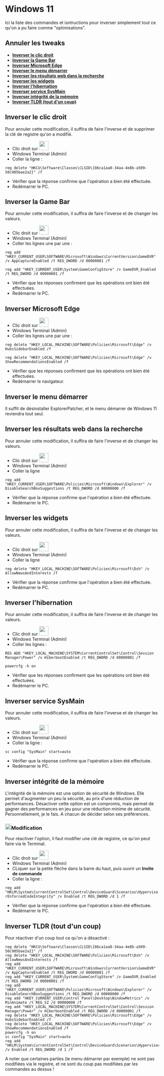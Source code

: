 # Windows 11

Ici la liste des commandes et isntructions pour inverser simplement tout ce qu'on a pu faire comme "optimisations".

## Annuler les tweaks

 - [**Inverser le clic droit**](#inverser-le-clic-droit)
 - [**Inverser la Game Bar**](#inverser-la-game-bar)
 - [**Inverser Microsoft Edge**](#inverser-microsoft-edge)
 - [**Inverser le menu démarrer**](#inverser-le-menu-démarrer)
 - [**Inverser les résultats web dans la recherche**](#inverser-les-résultats-web-dans-la-recherche)
 - [**Inverser les widgets**](#inverser-les-widgets)
 - [**Inverser l'hibernation**](#inverser-lhibernation)
 - [**Inverser service SysMain**](#inverser-service-sysmain)
 - [**Inverser intégrité de la mémoire**](#inverser-intégrité-de-la-mémoire)
 - [**Inverser TLDR (tout d'un coup)**](#inverser-tldr-tout-dun-coup)



## Inverser le clic droit

Pour annuler cette modification, il suffira de faire l'inverse et de supprimer la clé de registre qu'on a modifié.
- Clic droit sur <img src="https://i.imgur.com/QfAQiaL.png" width="30" height="30">
- Windows Terminal (Admin)
- Coller la ligne :

```reg delete "HKCU\Software\Classes\CLSID\{86ca1aa0-34aa-4e8b-a509-50c905bae2a2}" /f```
- Vérifier que la réponse confirme que l'opération a bien été effectuée.
- Redémarrer le PC.


## Inverser la Game Bar


Pour annuler cette modification, il suffira de faire l'inverse et de changer les valeurs.
- Clic droit sur <img src="https://i.imgur.com/QfAQiaL.png" width="30" height="30">
- Windows Terminal (Admin)
- Coller les lignes une par une :

```reg add "HKEY_CURRENT_USER\SOFTWARE\Microsoft\Windows\CurrentVersion\GameDVR" /v AppCaptureEnabled /t REG_DWORD /d 00000001 /f```


```reg add "HKEY_CURRENT_USER\System\GameConfigStore" /v GameDVR_Enabled /t REG_DWORD /d 00000001 /f```
- Vérifier que les réponses confirment que les opérations ont bien été effectuées.
- Redémarrer le PC.


## Inverser Microsoft Edge

- Clic droit sur <img src="https://i.imgur.com/QfAQiaL.png" width="30" height="30">
- Windows Terminal (Admin)
- Coller les lignes une par une :

```reg delete "HKEY_LOCAL_MACHINE\SOFTWARE\Policies\Microsoft\Edge" /v HubsSidebarEnabled /f```

```reg delete "HKEY_LOCAL_MACHINE\SOFTWARE\Policies\Microsoft\Edge" /v ShowRecommendationsEnabled /f```

- Vérifier que les réponses confirment que les opérations ont bien été effectuées.
- Redémarrer le navigateur.


## Inverser le menu démarrer

Il suffit de désinstaller ExplorerPatcher, et le menu démarrer de Windows 11 reviendra tout seul.

## Inverser les résultats web dans la recherche

Pour annuler cette modification, il suffira de faire l'inverse et de changer les valeurs.
- Clic droit sur <img src="https://i.imgur.com/QfAQiaL.png" width="30" height="30">
- Windows Terminal (Admin)
- Coller la ligne 

```reg add "HKEY_CURRENT_USER\SOFTWARE\Policies\Microsoft\Windows\Explorer" /v DisableSearchBoxSuggestions /t REG_DWORD /d 00000000 /f```
- Vérifier que la réponse confirme que l'opération a bien été effectuée.
- Redémarrer le PC.

## Inverser les widgets
Pour annuler cette modification, il suffira de faire l'inverse et de changer les valeurs.
- Clic droit sur <img src="https://i.imgur.com/QfAQiaL.png" width="30" height="30">
- Windows Terminal (Admin)
- Coller la ligne 

```reg delete "HKEY_LOCAL_MACHINE\SOFTWARE\Policies\Microsoft\Dsh" /v AllowNewsAndInterests /f```
- Vérifier que la réponse confirme que l'opération a bien été effectuée.
- Redémarrer le PC.

## Inverser l'hibernation

Pour annuler cette modification, il suffira de faire l'inverse et de changer les valeurs.
- Clic droit sur <img src="https://i.imgur.com/QfAQiaL.png" width="30" height="30">
- Windows Terminal (Admin)
- Coller les lignes :

```REG ADD "HKEY_LOCAL_MACHINE\SYSTEM\CurrentControlSet\Control\Session Manager\Power" /v HiberbootEnabled /t REG_DWORD /d 00000001 /f```


```powercfg -h on```
- Vérifier que les réponses confirment que les opérations ont bien été effectuées.
- Redémarrer le PC.

## Inverser service SysMain

Pour annuler cette modification, il suffira de faire l'inverse et de changer les valeurs.
- Clic droit sur <img src="https://i.imgur.com/QfAQiaL.png" width="30" height="30">
- Windows Terminal (Admin)
- Coller la ligne :

```sc config "SysMain" start=auto```
- Vérifier que la réponse confirme que l'opération a bien été effectuée.
- Redémarrer le PC.

## Inverser intégrité de la mémoire

L'intégrité de la mémoire est une option de sécurité de Windows. Elle permet d'augmenter un peu la sécurité, au prix d'une réduction de performances. Désactiver cette option est un compromis, mais permet de gagner des performances en jeu pour une réduction minime de sécurité. Personnellement, je le fais. A chacun de décider selon ses préférences.

### <img src="https://i.imgur.com/qYLxcc4.png" width="20" height="20">Modification
Pour réactiver l'option, il faut modifier une clé de registre, ce qu'on peut faire via le Terminal.
- Clic droit sur <img src="https://i.imgur.com/QfAQiaL.png" width="30" height="30">
- Windows Terminal (Admin)
- CLiquer sur la petite flèche dans la barre du haut, puis ouvrir un **Invite de commande**
- Coller la ligne :

```reg add "HKLM\System\CurrentControlSet\Control\DeviceGuard\Scenarios\HypervisorEnforcedCodeIntegrity" /v Enabled /t REG_DWORD /d 1 /f```
- Vérifier que la réponse confirme que l'opération a bien été effectuée.
- Redémarrer le PC.


## Inverser TLDR (tout d'un coup)

Pour réactiver d'un coup tout ce qu'on a désactivé :
```
reg delete "HKCU\Software\Classes\CLSID\{86ca1aa0-34aa-4e8b-a509-50c905bae2a2}" /f
reg delete "HKEY_LOCAL_MACHINE\SOFTWARE\Policies\Microsoft\Dsh" /v AllowNewsAndInterests /f
reg add "HKEY_CURRENT_USER\SOFTWARE\Microsoft\Windows\CurrentVersion\GameDVR" /v AppCaptureEnabled /t REG_DWORD /d 00000001 /f
reg add "HKEY_CURRENT_USER\System\GameConfigStore" /v GameDVR_Enabled /t REG_DWORD /d 00000001 /f
reg add "HKEY_CURRENT_USER\SOFTWARE\Policies\Microsoft\Windows\Explorer" /v DisableSearchBoxSuggestions /t REG_DWORD /d 00000000 /f
reg add "HKEY_CURRENT_USER\Control Panel\Desktop\WindowMetrics" /v MinAnimate /t REG_SZ /d 00000000 /f
reg add "HKEY_LOCAL_MACHINE\SYSTEM\CurrentControlSet\Control\Session Manager\Power" /v HiberbootEnabled /t REG_DWORD /d 00000001 /f
reg delete "HKEY_LOCAL_MACHINE\SOFTWARE\Policies\Microsoft\Edge" /v HubsSidebarEnabled /f
reg delete "HKEY_LOCAL_MACHINE\SOFTWARE\Policies\Microsoft\Edge" /v ShowRecommendationsEnabled /f
powercfg -h on
sc config "SysMain" start=auto
reg add "HKLM\System\CurrentControlSet\Control\DeviceGuard\Scenarios\HypervisorEnforcedCodeIntegrity" /v Enabled /t REG_DWORD /d 1 /f
```

A noter que certaines parties (le menu démarrer par exemple) ne sont pas modifiées via le registre, et ne sont du coup pas modifiées par les commandes au dessus !



